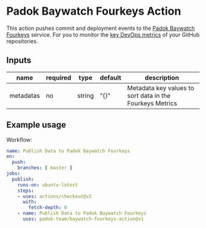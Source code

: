 # Padok Baywatch Fourkeys Action

This action pushes commit and deployment events to the [Padok Baywatch Fourkeys](https://fourkeys.baywatch.padok.fr) service. For you to monitor the [key DevOps metrics](https://github.com/dora-team/fourkeys) of your GitHub repositories.

## Inputs

| name      | required | type   | default | description                                              |
| --------- | -------- | ------ | ------- | -------------------------------------------------------- |
| metadatas | no       | string | "{}"    | Metadata key values to sort data in the Fourkeys Metrics |

## Example usage

Workflow:

```yml
name: Publish Data to Padok Baywatch Fourkeys
on:
  push:
    branches: [ master ]
jobs:
  publish:
    runs-on: ubuntu-latest
    steps:
    - uses: actions/checkout@v2
      with:
        fetch-depth: 0
    - name: Publish Data to Padok Baywatch Fourkeys
      uses: padok-team/baywatch-fourkeys-action@v1
```

